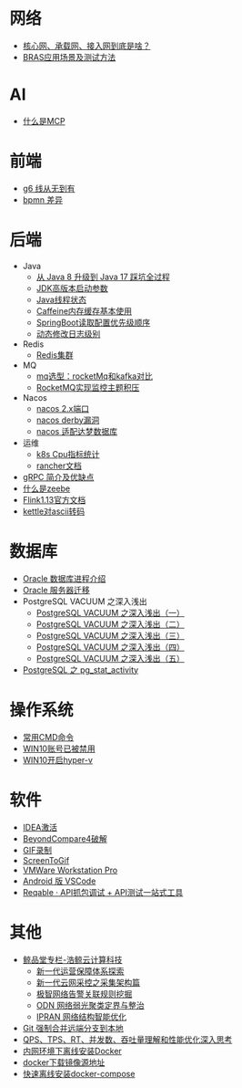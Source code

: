 # 网络

- [核心网、承载网、接入网到底是啥？](https://zhuanlan.zhihu.com/p/661939774)
- [BRAS应用场景及测试方法](https://www.cnblogs.com/xinertel/p/17902991.html)


# AI

- [什么是MCP](https://zhuanlan.zhihu.com/p/29001189476)


# 前端

- [g6 线从无到有](https://antv-g6.gitee.io/zh/docs/manual/middle/animation#%E7%BA%BF%E4%BB%8E%E6%97%A0%E5%88%B0%E6%9C%897)
- [bpmn 差异](https://demo.bpmn.io/diff)


# 后端

- Java
	- [从 Java 8 升级到 Java 17 踩坑全过程](https://zhuanlan.zhihu.com/p/581538315)
	- [JDK高版本启动参数](https://zhuanlan.zhihu.com/p/528949267)
	- [Java线程状态](https://www.uml-diagrams.org/java-thread-uml-state-machine-diagram-example.html)
	- [Caffeine内存缓存基本使用](https://juejin.cn/post/7213733567606898745)
	- [SpringBoot读取配置优先级顺序](https://juejin.cn/post/7366532063342198822)
	- [动态修改日志级别](https://juejin.cn/post/7270871863161831480)
- Redis
	- [Redis集群](https://juejin.cn/post/7398050590591336484)
- MQ
	- [mq选型：rocketMq和kafka对比](https://zhuanlan.zhihu.com/p/163246737)
	- [RocketMQ实现监控主题积压](https://blog.csdn.net/c614756zhang/article/details/77140694)
- Nacos
	- [nacos 2.x端口](https://nacos.io/en/blog/faq/nacos-user-question-history15295)
	- [nacos derby漏洞](https://nacos.io/blog/announcement-derby-ops-api/)
	- [nacos 适配达梦数据库](https://juejin.cn/post/7441853217523122185)
- 运维
	- [k8s Cpu指标统计](https://www.cnblogs.com/apink/p/15767687.html)
	- [rancher文档](https://ranchermanager.docs.rancher.com/v2.0-v2.4/explanations/integrations-in-rancher/cluster-monitoring/expression#workload-cpu-utilization)
- [gRPC 简介及优缺点](https://www.jianshu.com/p/5f664efd5798)
- [什么是zeebe](https://juejin.cn/post/6907460030652481549)
- [Flink1.13官方文档](https://nightlies.apache.org/flink/flink-docs-release-1.13/docs/try-flink/local_installation/)
- [kettle对ascii转码](https://blog.csdn.net/Jack_Roy/article/details/104038795)


# 数据库

- [Oracle 数据库进程介绍](https://blogs.oracle.com/database4cn/post/oracle-crsgi)
- [Oracle 服务器迁移](https://www.cnblogs.com/dbadaily/p/oracle-migration.html)
- PostgreSQL VACUUM 之深入浅出
	- [PostgreSQL VACUUM 之深入浅出（一）](https://www.cnblogs.com/dbadaily/p/vacuum1.html)
	- [PostgreSQL VACUUM 之深入浅出（二）](https://www.cnblogs.com/dbadaily/p/vacuum2.html)
	- [PostgreSQL VACUUM 之深入浅出（三）](https://www.cnblogs.com/dbadaily/p/vacuum3.html)
	- [PostgreSQL VACUUM 之深入浅出（四）](https://www.cnblogs.com/dbadaily/p/vacuum4.html)
	- [PostgreSQL VACUUM 之深入浅出（五）](https://www.cnblogs.com/dbadaily/p/vacuum5.html)
- [PostgreSQL 之 pg_stat_activity](https://www.cnblogs.com/zhuminghui/p/14421501.html)


# 操作系统

- [常用CMD命令](https://www.cnblogs.com/tjane/p/16776042.html)
- [WIN10账号已被禁用](https://zhuanlan.zhihu.com/p/624498966)
- [WIN10开启hyper-v](https://www.cnblogs.com/woods1815/p/15645611.html)


# 软件

- [IDEA激活](https://zhile.io/2020/11/18/jetbrains-eval-reset-deprecated.html)
- [BeyondCompare4破解](https://zhuanlan.zhihu.com/p/374367159)
- [GIF录制](https://blog.bahraniapps.com/gifcam/#download)
- [ScreenToGif](https://www.screentogif.com/)
- [VMWare Workstation Pro](https://www.sysgeek.cn/install-vmware-workstation-pro/)
- [Android 版 VSCode ](https://mp.weixin.qq.com/s/VABytkDsLnhwfyRgm_5gFw)
- [Reqable · API抓包调试 + API测试一站式工具](https://reqable.com/zh-CN/)


# 其他

- [鲸品堂专栏-浩鲸云计算科技](https://www.infoq.cn/profile/57B71C56BBDE00/publish/all)
	- [新一代运营保障体系探索](https://xie.infoq.cn/article/e15c06107ff46ac7a16532035)
	- [新一代云网采控之采集架构篇](https://xie.infoq.cn/article/5da20c56e38d20aa696951d95)
	- [极智网络告警关联规则挖掘](https://xie.infoq.cn/article/5db0b7f738995267472c82c3c)
	- [ODN 网络弱光聚类定界与整治](https://xie.infoq.cn/article/798005323003c62461528624c)
	-	[IPRAN 网络结构智能优化](https://xie.infoq.cn/article/f231ea434d3ca1ac0baa95475)
- [Git 强制合并远端分支到本地](https://kimi.moonshot.cn/share/cqu3ocqesepposkp16t0)
- [QPS、TPS、RT、并发数、吞吐量理解和性能优化深入思考](https://developer.aliyun.com/article/979953)
- [内网环境下离线安装Docker](https://www.cnblogs.com/sowler/p/18228732)
- [docker下载镜像源地址](https://download.docker.com/linux/static/stable/aarch64/)
- [快速离线安装docker-compose](https://www.cnblogs.com/braveym/p/15633596.html)
